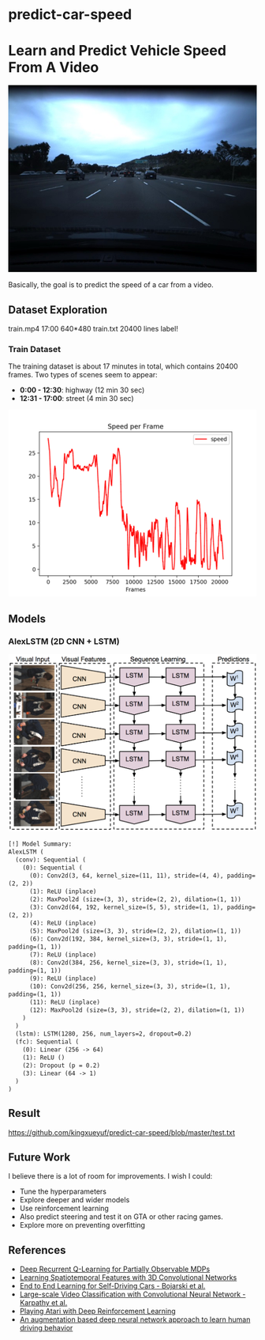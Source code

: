# predict-car-speed

# Learn and Predict Vehicle Speed From A Video

![highway](images/highway.jpg)

Basically, the goal is to predict the speed of a car from a video.

## Dataset Exploration

train.mp4 17:00 640*480
train.txt 20400 lines label!

### Train Dataset

The training dataset is about 17 minutes in total, which contains 20400 frames.
Two types of scenes seem to appear:

* **0:00 - 12:30**: highway (12 min 30 sec)
* **12:31 - 17:00**: street (4 min 30 sec)

![plot_train_speed](images/plot_train_speed.png)

## Models

### AlexLSTM (2D CNN + LSTM)

![clstm](images/clstm.png)


```
[!] Model Summary:
AlexLSTM (
  (conv): Sequential (
    (0): Sequential (
      (0): Conv2d(3, 64, kernel_size=(11, 11), stride=(4, 4), padding=(2, 2))
      (1): ReLU (inplace)
      (2): MaxPool2d (size=(3, 3), stride=(2, 2), dilation=(1, 1))
      (3): Conv2d(64, 192, kernel_size=(5, 5), stride=(1, 1), padding=(2, 2))
      (4): ReLU (inplace)
      (5): MaxPool2d (size=(3, 3), stride=(2, 2), dilation=(1, 1))
      (6): Conv2d(192, 384, kernel_size=(3, 3), stride=(1, 1), padding=(1, 1))
      (7): ReLU (inplace)
      (8): Conv2d(384, 256, kernel_size=(3, 3), stride=(1, 1), padding=(1, 1))
      (9): ReLU (inplace)
      (10): Conv2d(256, 256, kernel_size=(3, 3), stride=(1, 1), padding=(1, 1))
      (11): ReLU (inplace)
      (12): MaxPool2d (size=(3, 3), stride=(2, 2), dilation=(1, 1))
    )
  )
  (lstm): LSTM(1280, 256, num_layers=2, dropout=0.2)
  (fc): Sequential (
    (0): Linear (256 -> 64)
    (1): ReLU ()
    (2): Dropout (p = 0.2)
    (3): Linear (64 -> 1)
  )
)
```
## Result

https://github.com/kingxueyuf/predict-car-speed/blob/master/test.txt

## Future Work

I believe there is a lot of room for improvements. I wish I could:

- Tune the hyperparameters
- Explore deeper and wider models
- Use reinforcement learning
- Also predict steering and test it on GTA or other racing games.
- Explore more on preventing overfitting

## References

* [Deep Recurrent Q-Learning for Partially Observable MDPs](https://arxiv.org/abs/1507.06527)
* [Learning Spatiotemporal Features with 3D Convolutional Networks](https://arxiv.org/abs/1412.0767)
* [End to End Learning for Self-Driving Cars - Bojarski et al.](https://arxiv.org/abs/1604.07316)
* [Large-scale Video Classification with Convolutional Neural Network - Karpathy et al.](https://static.googleusercontent.com/media/research.google.com/en//pubs/archive/42455.pdf)
* [Playing Atari with Deep Reinforcement Learning](https://arxiv.org/abs/1312.5602)
* [An augmentation based deep neural network approach to learn human driving behavior](https://chatbotslife.com/using-augmentation-to-mimic-human-driving-496b569760a9)
